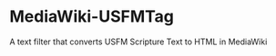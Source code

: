 MediaWiki-USFMTag
=================

A text filter that converts USFM Scripture Text to HTML in MediaWiki
